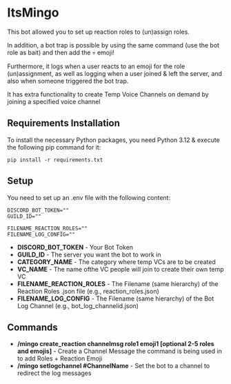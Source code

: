# ItsMingo

This bot allowed you to set up reaction roles to (un)assign roles.

In addition, a bot trap is possible by using the same command (use the bot role as bait) and then add the :skull: emoji!

Furthermore, it logs when a user reacts to an emoji for the role (un)assignment, as well as logging when a user joined & left the server, and also when someone triggered the bot trap.

It has extra functionality to create Temp Voice Channels on demand by joining a specified voice channel

## Requirements Installation

To install the necessary Python packages, you need Python 3.12 & execute the following pip command for it:
```
pip install -r requirements.txt
```

## Setup

You need to set up an .env file with the following content:
```
DISCORD_BOT_TOKEN=""
GUILD_ID=""

FILENAME_REACTION_ROLES=""
FILENAME_LOG_CONFIG=""
```

* **DISCORD_BOT_TOKEN** - Your Bot Token
* **GUILD_ID** - The server you want the bot to work in
* **CATEGORY_NAME** - The category where temp VCs are to be created
* **VC_NAME** - The name ofthe VC people will join to create their own temp VC
* **FILENAME_REACTION_ROLES** - The Filename (same hierarchy) of the Reaction Roles .json file (e.g., reaction_roles.json)
* **FILENAME_LOG_CONFIG** - The Filename (same hierarchy) of the Bot Log Channel (e.g., bot_log_channelid.json)

## Commands

* **/mingo create_reaction channelmsg role1 emoji1 [optional 2-5 roles and emojis]** - Create a Channel Message the command is being used in to add Roles + Reaction Emoji
* **/mingo setlogchannel #ChannelName** - Set the bot to a channel to redirect the log messages